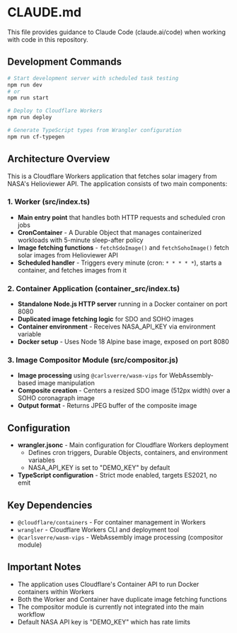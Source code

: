 # CLAUDE.md

This file provides guidance to Claude Code (claude.ai/code) when working with code in this repository.

## Development Commands

```bash
# Start development server with scheduled task testing
npm run dev
# or
npm run start

# Deploy to Cloudflare Workers
npm run deploy

# Generate TypeScript types from Wrangler configuration
npm run cf-typegen
```

## Architecture Overview

This is a Cloudflare Workers application that fetches solar imagery from NASA's Helioviewer API. The application consists of two main components:

### 1. Worker (src/index.ts)
- **Main entry point** that handles both HTTP requests and scheduled cron jobs
- **CronContainer** - A Durable Object that manages containerized workloads with 5-minute sleep-after policy
- **Image fetching functions** - `fetchSdoImage()` and `fetchSohoImage()` fetch solar images from Helioviewer API
- **Scheduled handler** - Triggers every minute (cron: `* * * * *`), starts a container, and fetches images from it

### 2. Container Application (container_src/index.ts)
- **Standalone Node.js HTTP server** running in a Docker container on port 8080
- **Duplicated image fetching logic** for SDO and SOHO images
- **Container environment** - Receives NASA_API_KEY via environment variable
- **Docker setup** - Uses Node 18 Alpine base image, exposed on port 8080

### 3. Image Compositor Module (src/compositor.js)
- **Image processing** using `@carlsverre/wasm-vips` for WebAssembly-based image manipulation
- **Composite creation** - Centers a resized SDO image (512px width) over a SOHO coronagraph image
- **Output format** - Returns JPEG buffer of the composite image

## Configuration

- **wrangler.jsonc** - Main configuration for Cloudflare Workers deployment
  - Defines cron triggers, Durable Objects, containers, and environment variables
  - NASA_API_KEY is set to "DEMO_KEY" by default
- **TypeScript configuration** - Strict mode enabled, targets ES2021, no emit

## Key Dependencies

- `@cloudflare/containers` - For container management in Workers
- `wrangler` - Cloudflare Workers CLI and deployment tool
- `@carlsverre/wasm-vips` - WebAssembly image processing (compositor module)

## Important Notes

- The application uses Cloudflare's Container API to run Docker containers within Workers
- Both the Worker and Container have duplicate image fetching functions
- The compositor module is currently not integrated into the main workflow
- Default NASA API key is "DEMO_KEY" which has rate limits